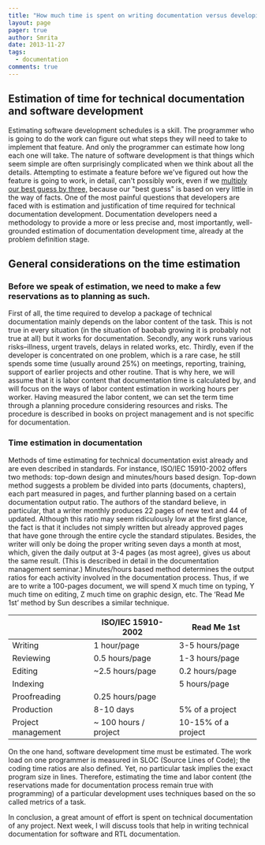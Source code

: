 ```yaml
---
title: "How much time is spent on writing documentation versus developing RTL code?"
layout: page 
pager: true
author: Smrita
date: 2013-11-27
tags: 
  - documentation
comments: true
---
```

## Estimation of time for technical documentation and software development

Estimating software development schedules is a skill. The programmer who is going to do the work can figure out what steps they will need to take to implement that feature. And only the programmer can estimate how long each one will take. The nature of software development is that things which seem simple are often surprisingly complicated when we think about all the details. Attempting to estimate a feature before we've figured out how the feature is going to work, in detail, can't possibly work, even if we [multiply our best guess by three,](http://www.fogcreek.com/fogbugz/docs/70/topics/schedules/Estimatingsoftwaretasks.html) because our "best guess" is based on very little in the way of facts.
One of the most painful questions that developers are faced with is estimation and justification of time required for technical documentation development. Documentation developers need a methodology to provide a more or less precise and, most importantly, well-grounded estimation of documentation development time, already at the problem definition stage.

## General considerations on the time estimation

### Before we speak of estimation, we need to make a few reservations as to planning as such.

First of all, the time required to develop a package of technical documentation mainly depends on the labor content of the task. This is not true in every situation (in the situation of baobab growing it is probably not true at all) but it works for documentation.
Secondly, any work runs various risks–illness, urgent travels, delays in related works, etc.
Thirdly, even if the developer is concentrated on one problem, which is a rare case, he still spends some time (usually around 25%) on meetings, reporting, training, support of earlier projects and other routine.
That is why here, we will assume that it is labor content that documentation time is calculated by, and will focus on the ways of labor content estimation in working hours per worker. Having measured the labor content, we can set the term time through a planning procedure considering resources and risks. The procedure is described in books on project management and is not specific for documentation.

### Time estimation in documentation

Methods of time estimating for technical documentation exist already and are even described in standards. For instance, ISO/IEC 15910-2002 offers two methods: top-down design and minutes/hours based design.
Top-down method suggests a problem be divided into parts (documents, chapters), each part measured in pages, and further planning based on a certain documentation output ratio. The authors of the standard believe, in particular, that a writer monthly produces 22 pages of new text and 44 of updated. Although this ratio may seem ridiculously low at the first glance, the fact is that it includes not simply written but already approved pages that have gone through the entire cycle the standard stipulates. Besides, the writer will only be doing the proper writing seven days a month at most, which, given the daily output at 3-4 pages (as most agree), gives us about the same result. (This is described in detail in the documentation management seminar.)
Minutes/hours based method determines the output ratios for each activity involved in the documentation process. Thus, if we are to write a 100-pages document, we will spend X much time on typing, Y much time on editing, Z much time on graphic design, etc.
The ‘Read Me 1st’ method by Sun describes a similar technique.

|    | ISO/IEC 15910-2002   | Read Me 1st |
|----|----------------------|-------------|
| Writing | 1 hour/page | 3-5 hours/page |
|Reviewing | 0.5 hours/page | 1-3 hours/page |
|Editing | ~2.5 hours/page | 0.2 hours/page |
|Indexing |  | 5 hours/page|
|Proofreading |0.25 hours/page | |
|Production | 8-10 days | 5% of  a project | 
| Project management | ~ 100 hours / project | 10-15% of a project |


On the one hand, software development time must be estimated. The work load on one programmer is measured in SLOC (Source Lines of Code); the coding time ratios are also defined. Yet, no particular task implies the exact program size in lines. Therefore, estimating the time and labor content (the reservations made for documentation process remain true with programming) of a particular development uses techniques based on the so called metrics of a task.

In conclusion, a great amount of effort is spent on technical documentation of any project. Next week, I will discuss tools that help in writing technical documentation for software and RTL documentation.